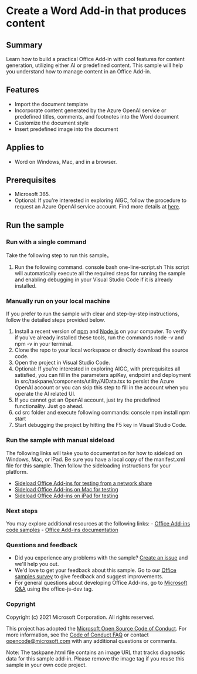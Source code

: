 # Create a Word Add-in that produces content

## Summary

Learn how to build a practical Office Add-in with cool features for content generation, utilizing either AI or predefined content. This sample will help you understand how to manage content in an Office Add-in.

## Features

- Import the document template
- Incorporate content generated by the Azure OpenAI service or predefined titles, comments, and footnotes into the Word document
- Customize the document style
- Insert predefined image into the document

## Applies to

- Word on Windows, Mac, and in a browser.

## Prerequisites

- Microsoft 365.
- Optional: If you're interested in exploring AIGC, follow the procedure to request an Azure OpenAI service account. Find more details at [here](https://learn.microsoft.com/en-us/azure/ai-services/openai/quickstart?tabs=command-line%2Cpython&pivots=rest-api).

## Run the sample

### Run with a single command

Take the following step to run this sample。
1. Run the following command. console bash one-line-script.sh This script will automatically execute all the required steps for running the sample and enabling debugging in your Visual Studio Code if it is already installed.

### Manually run on your local machine

If you prefer to run the sample with clear and step-by-step instructions, follow the detailed steps provided below.
1. Install a recent version of [npm](https://docs.npmjs.com/getting-started) and [Node.js](https://nodejs.org/en) on your computer. To verify if you've already installed these tools, run the commands node -v and npm -v in your terminal.
1. Clone the repo to your local workspace or directly download the source code.
1. Open the project in Visual Studio Code.
1. Optional: If you're interested in exploring AIGC, with prerequisites all satisfied, you can fill in the parameters apiKey, endpoint and deployment in src/taskpane/components/utility/AIData.tsx to persist the Azure OpenAI account or you can skip this step to fill in the account when you operate the AI related UI.
1. If you cannot get an OpenAI account, just try the predefined functionality. Just go ahead.
1. cd src folder and execute following commands: console npm install npm start
1. Start debugging the project by hitting the F5 key in Visual Studio Code.

### Run the sample with manual sideload

The following links will take you to documentation for how to sideload on Windows, Mac, or iPad. Be sure you have a local copy of the manifest.xml file for this sample. Then follow the sideloading instructions for your platform.
- [Sideload Office Add-ins for testing from a network share](https://learn.microsoft.com/en-us/office/dev/add-ins/testing/create-a-network-shared-folder-catalog-for-task-pane-and-content-add-ins)
- [Sideload Office Add-ins on Mac for testing](https://learn.microsoft.com/en-us/office/dev/add-ins/testing/sideload-an-office-add-in-on-mac)
- [Sideload Office Add-ins on iPad for testing](https://learn.microsoft.com/en-us/office/dev/add-ins/testing/sideload-an-office-add-in-on-ipad)

### Next steps

You may explore additional resources at the following links: - [Office Add-ins code samples](https://github.com/OfficeDev/Office-Add-in-samples) - [Office Add-ins documentation](https://learn.microsoft.com/en-us/office/dev/add-ins/)

### Questions and feedback

- Did you experience any problems with the sample? [Create an issue](https://github.com/OfficeDev/Office-Add-in-samples/issues/new/choose) and we'll help you out.
- We'd love to get your feedback about this sample. Go to our [Office samples survey](https://forms.office.com/Pages/ResponsePage.aspx?id=v4j5cvGGr0GRqy180BHbR8GFRbAYEV9Hmqgjcbr7lOdUNVAxQklNRkxCWEtMMFRFN0xXUFhYVlc5Ni4u) to give feedback and suggest improvements.
- For general questions about developing Office Add-ins, go to [Microsoft Q&A](https://learn.microsoft.com/en-us/answers/tags/255/javascript-api) using the office-js-dev tag.

### Copyright

Copyright (c) 2021 Microsoft Corporation. All rights reserved.

This project has adopted the [Microsoft Open Source Code of Conduct](https://opensource.microsoft.com/codeofconduct/). For more information, see the [Code of Conduct FAQ](https://opensource.microsoft.com/codeofconduct/faq/) or contact [opencode@microsoft.com](opencode@microsoft.com) with any additional questions or comments.

Note: The taskpane.html file contains an image URL that tracks diagnostic data for this sample add-in. Please remove the image tag if you reuse this sample in your own code project.